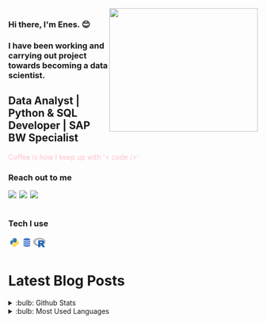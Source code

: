 <img src = "https://media3.giphy.com/media/SvckSy7fFviqrq8ClF/giphy.gif?cid=ecf05e47aif4drtdptsmyqbtr0xdr8e6pmyp6ijhsdrt40bh&rid=giphy.gif&ct=g" align="right" width="300" height="250">

### Hi there, I'm Enes. :blush:
### I have been working and carrying out project towards becoming a data scientist.

## Data Analyst | Python & SQL Developer | SAP BW Specialist

<font color="pink">Coffee is how  I keep up with '<
code />' </font>

### Reach out to me

[<img  width="22" src="https://unpkg.com/simple-icons@v8/icons/linkedin.svg" align="left" />][Linkedin]
[<img  width="22" src="https://unpkg.com/simple-icons@v8/icons/twitter.svg" align="left" />][Twitter]
[<img  width="22" src="https://unpkg.com/simple-icons@v8/icons/instagram.svg" align="left" />][Instagram]

<br />
<br />

### Tech I use

<img align = "left" src="https://raw.githubusercontent.com/github/explore/80688e429a7d4ef2fca1e82350fe8e3517d3494d/topics/python/python.png" width ="25" height="25">
<img align = "left" src="https://raw.githubusercontent.com/github/explore/80688e429a7d4ef2fca1e82350fe8e3517d3494d/topics/sql/sql.png" width ="25" height="25">
<img align = "left" src="https://raw.githubusercontent.com/github/explore/80688e429a7d4ef2fca1e82350fe8e3517d3494d/topics/r/r.png" width ="25" height="25">

<br />
<br />

# Latest Blog Posts
<!-- BLOG-POST-LIST:START -->
<!-- BLOG-POST-LIST:END -->

<details>
<summary>:bulb: Github Stats</summary>
<img src="https://github-readme-stats.vercel.app/api?username=enessasmaz&theme=radical">
</details>

<details>
<summary>:bulb: Most Used Languages</summary>
<img src="https://github-readme-stats.vercel.app/api/top-langs/?username=enessasmaz&layout=compact">
</details>



[Linkedin]: https://www.linkedin.com/in/enessasmazz
[Twitter]: https://twitter.com/Enes_Sasmaz
[Instagram]: https://www.instagram.com/enessasmazz





